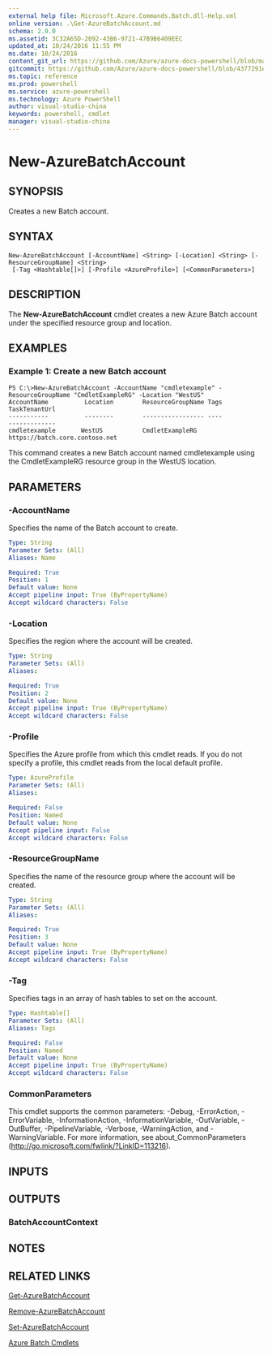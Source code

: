 ```yaml
---
external help file: Microsoft.Azure.Commands.Batch.dll-Help.xml
online version: .\Get-AzureBatchAccount.md
schema: 2.0.0
ms.assetid: 3C32A65D-2092-43B6-9721-47B9B6409EEC
updated_at: 10/24/2016 11:55 PM
ms.date: 10/24/2016
content_git_url: https://github.com/Azure/azure-docs-powershell/blob/master/azureps-cmdlets-docs/ResourceManager/AzureRM.Batch/v0.9.8/New-AzureBatchAccount.md
gitcommit: https://github.com/Azure/azure-docs-powershell/blob/4377291ee360e58e2c1c5d644155daf6a0279055/azureps-cmdlets-docs/ResourceManager/AzureRM.Batch/v0.9.8/New-AzureBatchAccount.md
ms.topic: reference
ms.prod: powershell
ms.service: azure-powershell
ms.technology: Azure PowerShell
author: visual-studio-china
keywords: powershell, cmdlet
manager: visual-studio-china
---
```


# New-AzureBatchAccount

## SYNOPSIS
Creates a new Batch account.

## SYNTAX

```
New-AzureBatchAccount [-AccountName] <String> [-Location] <String> [-ResourceGroupName] <String>
 [-Tag <Hashtable[]>] [-Profile <AzureProfile>] [<CommonParameters>]
```

## DESCRIPTION
The **New-AzureBatchAccount** cmdlet creates a new Azure Batch account under the specified resource group and location.

## EXAMPLES

### Example 1: Create a new Batch account
```
PS C:\>New-AzureBatchAccount -AccountName "cmdletexample" -ResourceGroupName "CmdletExampleRG" -Location "WestUS"
AccountName          Location        ResourceGroupName Tags               TaskTenantUrl
-----------          --------        ----------------- ----               -------------
cmdletexample       WestUS           CmdletExampleRG                      https://batch.core.contoso.net
```

This command creates a new Batch account named cmdletexample using the CmdletExampleRG resource group in the WestUS location.

## PARAMETERS

### -AccountName
Specifies the name of the Batch account to create.

```yaml
Type: String
Parameter Sets: (All)
Aliases: Name

Required: True
Position: 1
Default value: None
Accept pipeline input: True (ByPropertyName)
Accept wildcard characters: False
```

### -Location
Specifies the region where the account will be created.

```yaml
Type: String
Parameter Sets: (All)
Aliases: 

Required: True
Position: 2
Default value: None
Accept pipeline input: True (ByPropertyName)
Accept wildcard characters: False
```

### -Profile
Specifies the Azure profile from which this cmdlet reads.
If you do not specify a profile, this cmdlet reads from the local default profile.

```yaml
Type: AzureProfile
Parameter Sets: (All)
Aliases: 

Required: False
Position: Named
Default value: None
Accept pipeline input: False
Accept wildcard characters: False
```

### -ResourceGroupName
Specifies the name of the resource group where the account will be created.

```yaml
Type: String
Parameter Sets: (All)
Aliases: 

Required: True
Position: 3
Default value: None
Accept pipeline input: True (ByPropertyName)
Accept wildcard characters: False
```

### -Tag
Specifies tags in an array of hash tables to set on the account.

```yaml
Type: Hashtable[]
Parameter Sets: (All)
Aliases: Tags

Required: False
Position: Named
Default value: None
Accept pipeline input: True (ByPropertyName)
Accept wildcard characters: False
```

### CommonParameters
This cmdlet supports the common parameters: -Debug, -ErrorAction, -ErrorVariable, -InformationAction, -InformationVariable, -OutVariable, -OutBuffer, -PipelineVariable, -Verbose, -WarningAction, and -WarningVariable. For more information, see about_CommonParameters (http://go.microsoft.com/fwlink/?LinkID=113216).

## INPUTS

## OUTPUTS

### BatchAccountContext

## NOTES

## RELATED LINKS

[Get-AzureBatchAccount](./Get-AzureBatchAccount.md)

[Remove-AzureBatchAccount](./Remove-AzureBatchAccount.md)

[Set-AzureBatchAccount](./Set-AzureBatchAccount.md)

[Azure Batch Cmdlets](./AzureRM.Batch.md)


